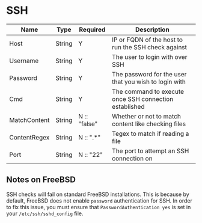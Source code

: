 SSH
===

| Name         | Type   | Required     | Description                                            |
| ------------ | ------ | ------------ | ------------------------------------------------------ |
| Host         | String | Y            | IP or FQDN of the host to run the SSH check against    |
| Username     | String | Y            | The user to login with over SSH                        |
| Password     | String | Y            | The password for the user that you wish to login with  |
| Cmd          | String | Y            | The command to execute once SSH connection established |
| MatchContent | String | N :: "false" | Whether or not to match content like checking files    |
| ContentRegex | String | N :: "\.\*"  | Tegex to match if reading a file                       |
| Port         | String | N :: "22"    | The port to attempt an SSH connection on               |

Notes on FreeBSD
----------------

SSH checks will fail on standard FreeBSD installations. This is because by default, FreeBSD does not enable `password` authentication for SSH. In order to fix this issue, you must ensure that `PasswordAuthentication yes` is set in your `/etc/ssh/sshd_config` file.
